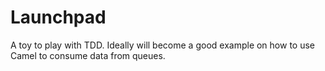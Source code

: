 # Launchpad
A toy to play with TDD. Ideally will become a good example on how to use Camel to consume data from queues.

